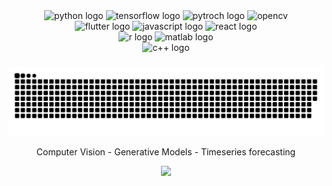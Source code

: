 
<div align="center">
  <img src="https://cdn.jsdelivr.net/gh/devicons/devicon/icons/python/python-original.svg" height="40" width="52" alt="python logo"  />
  <img src="https://cdn.jsdelivr.net/gh/devicons/devicon/icons/tensorflow/tensorflow-original.svg" height="40" width="52" alt="tensorflow logo"  />
  <img src="https://cdn.jsdelivr.net/gh/devicons/devicon/icons/pytorch/pytorch-original.svg" height="40" width="52" alt="pytroch logo"  />
  <img src="https://www.vectorlogo.zone/logos/opencv/opencv-icon.svg" alt="opencv" width="40" height="40" alt="Open CV"  />

</div>
<div align="center">
  <img src="https://cdn.jsdelivr.net/gh/devicons/devicon/icons/flutter/flutter-original.svg" height="40" width="52" alt="flutter logo"  />
  <img src="https://cdn.jsdelivr.net/gh/devicons/devicon/icons/javascript/javascript-original.svg" height="40" width="52" alt="javascript logo"  />
  <img src="https://cdn.jsdelivr.net/gh/devicons/devicon/icons/react/react-original.svg" height="40" width="52" alt="react logo"  />
</div>
<div align="center">
  <img src="https://cdn.jsdelivr.net/gh/devicons/devicon/icons/r/r-original.svg" height="40" width="52" alt="r logo"  />
  <img src="https://cdn.jsdelivr.net/gh/devicons/devicon/icons/matlab/matlab-original.svg" height="40" width="52" alt="matlab logo"  />
</div>
<div align="center">
<img src="https://cdn.jsdelivr.net/gh/devicons/devicon/icons/cplusplus/cplusplus-original.svg" height="40" width="52" alt="c++ logo"  />
</div>

###


![](https://raw.githubusercontent.com/Dutra-Apex/Dutra-Apex/output/github-contribution-grid-snake.svg)

<div align="center">
  Computer Vision - Generative Models - Timeseries forecasting
</div>

<p align="center">
  <img src="https://capsule-render.vercel.app/api?type=waving&color=gradient&height=65&section=footer"/>
</p>




